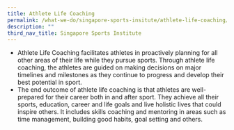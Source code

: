 ```yaml
---
title: Athlete Life Coaching
permalink: /what-we-do/singapore-sports-insitute/athlete-life-coaching/
description: ""
third_nav_title: Singapore Sports Institute
---
```



* Athlete Life Coaching facilitates athletes in proactively planning for all other areas of their life while they pursue sports. Through athlete life coaching, the athletes are guided on making decisions on major timelines and milestones as they continue to progress and develop their best potential in sport.
*   The end outcome of athlete life coaching is that athletes are well-prepared for their career both in and after sport. They achieve all their sports, education, career and life goals and live holistic lives that could inspire others. It includes skills coaching and mentoring in areas such as time management, building good habits, goal setting and others.